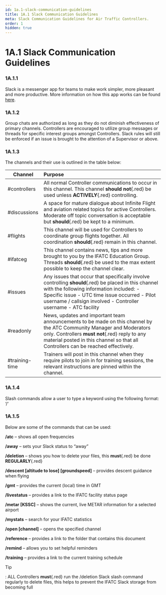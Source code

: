 ```yaml
---
id: 1a.1-slack-communication-guidelines
title: 1A.1 Slack Communication Guidelines
meta: Slack Communication Guidelines for Air Traffic Controllers.
order: 1
hidden: true
---
```


# 1A.1  Slack Communication Guidelines

 

### 1A.1.1    

Slack is a messenger app for teams to make work simpler, more pleasant and more productive. More information on how this app works can be found [here](https://slack.com/intl/en-gb/help).



### 1A.1.2    

Group chats are authorized as long as they do not diminish effectiveness of primary channels. Controllers are encouraged to utilize group messages or threads for specific interest groups amongst Controllers. Slack rules will still be enforced if an issue is brought to the attention of a Supervisor or above.

 

### 1A.1.3   

 The channels and their use is outlined in the table below:

 

| **Channel**    | **Purpose**                                                  |
| -------------- | :----------------------------------------------------------- |
| #controllers   | All normal Controller communications to occur in this channel. This channel **should not**{.red} be used unless **ACTIVELY**{.red} controlling. |
| #discussions   | A space for mature dialogue about Infinite  Flight and aviation related topics for active Controllers. Moderate off topic conversation is acceptable but **should**{.red} be kept to a minimum. |
| #flights       | This channel will be used for Controllers to coordinate group flights together. All coordination **should**{.red} remain in this channel. |
| #ifatceg       | This channel contains news, tips and more brought to you by the IFATC Education Group. Threads **should**{.red} be used to the max extent possible to keep the channel clear. |
| #issues        | Any issues that occur that specifically involve controlling **should**{.red} be placed in this channel with the following information included:  -      Specific issue  -      UTC time issue occurred  -      Pilot username / callsign involved  -      Controller username  -      ATC facility |
| #readonly      | News, updates and important team announcements to be made on this channel by the ATC Community Manager and Moderators only. Controllers **must not**{.red} reply to  any material posted in this channel so that all Controllers can be reached effectively. |
| #training-time | Trainers will post in this channel when they require pilots to join in for training  sessions, the relevant instructions are pinned within the channel. |



### 1A.1.4 

Slash commands allow a user to type a keyword using the following format: ‘/<command>’

 

### 1A.1.5   

Below are some of the commands that can be used:

 

**/atc** – shows all open frequencies

**/away** – sets your Slack status to “away”

**/deletion** – shows you how to delete your files, this **must**{.red} be done **REGULARLY**{.red}

**/descent [altitude to lose] [groundspeed]** – provides descent guidance when flying

**/gmt** – provides the current (local) time in GMT

**/livestatus** – provides a link to the IFATC facility status page

**/metar [KSSC]** – shows the current, live METAR information for a selected airport

**/mystats** – search for your IFATC statistics

**/open [channel]** – opens the specified channel

**/reference** – provides a link to the folder that contains this document

**/remind** – allows you to set helpful reminders

**/training** – provides a link to the current training schedule 



Tip

: ALL Controllers **must**{.red} run the /deletion Slack slash command regularly to delete files, this helps to prevent the IFATC Slack storage from becoming full